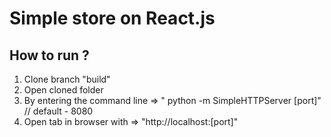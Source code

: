 # Simple store on React.js

## How to run ?
 1. Clone branch "build"
 2. Open cloned folder
 3. By entering the command line => " python -m SimpleHTTPServer [port]"
    // default - 8080
 4. Open tab in browser with => "http://localhost:[port]"
